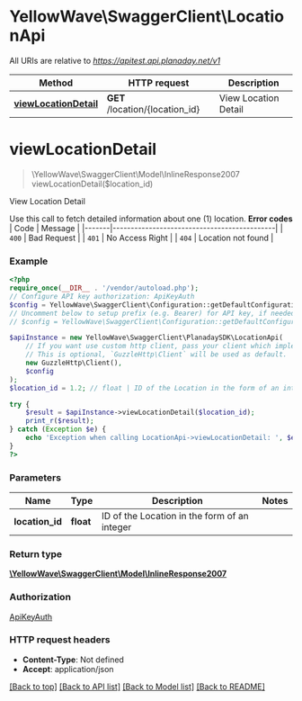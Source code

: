 # YellowWave\SwaggerClient\LocationApi

All URIs are relative to *https://apitest.api.planaday.net/v1*

Method | HTTP request | Description
------------- | ------------- | -------------
[**viewLocationDetail**](LocationApi.md#viewlocationdetail) | **GET** /location/{location_id} | View Location Detail

# **viewLocationDetail**
> \YellowWave\SwaggerClient\Model\InlineResponse2007 viewLocationDetail($location_id)

View Location Detail

Use this call to fetch detailed information about one (1) location.  **Error codes**  | Code  | Message                                     | |-------|---------------------------------------------| | `400` | Bad Request                                 | | `401` | No Access Right                             | | `404` | Location not found                          |

### Example
```php
<?php
require_once(__DIR__ . '/vendor/autoload.php');
// Configure API key authorization: ApiKeyAuth
$config = YellowWave\SwaggerClient\Configuration::getDefaultConfiguration()->setApiKey('X-Api-Key', 'YOUR_API_KEY');
// Uncomment below to setup prefix (e.g. Bearer) for API key, if needed
// $config = YellowWave\SwaggerClient\Configuration::getDefaultConfiguration()->setApiKeyPrefix('X-Api-Key', 'Bearer');

$apiInstance = new YellowWave\SwaggerClient\PlanadaySDK\LocationApi(
    // If you want use custom http client, pass your client which implements `GuzzleHttp\ClientInterface`.
    // This is optional, `GuzzleHttp\Client` will be used as default.
    new GuzzleHttp\Client(),
    $config
);
$location_id = 1.2; // float | ID of the Location in the form of an integer

try {
    $result = $apiInstance->viewLocationDetail($location_id);
    print_r($result);
} catch (Exception $e) {
    echo 'Exception when calling LocationApi->viewLocationDetail: ', $e->getMessage(), PHP_EOL;
}
?>
```

### Parameters

Name | Type | Description  | Notes
------------- | ------------- | ------------- | -------------
 **location_id** | **float**| ID of the Location in the form of an integer |

### Return type

[**\YellowWave\SwaggerClient\Model\InlineResponse2007**](../Model/InlineResponse2007.md)

### Authorization

[ApiKeyAuth](../../README.md#ApiKeyAuth)

### HTTP request headers

 - **Content-Type**: Not defined
 - **Accept**: application/json

[[Back to top]](#) [[Back to API list]](../../README.md#documentation-for-api-endpoints) [[Back to Model list]](../../README.md#documentation-for-models) [[Back to README]](../../README.md)

